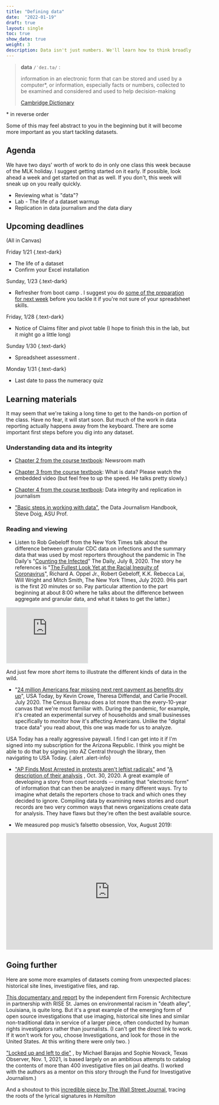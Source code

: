 ```yaml
---
title: "Defining data"
date:  "2022-01-19"
draft: true
layout: single
toc: true
show_date: true
weight: 3
description: Data isn't just numbers. We'll learn how to think broadly about data for story. 
--- 
```



<blockquote class="blockquote-big">
<p><strong>data</strong> <code>/ˈdeɪ.tə/</code> :</p>
<p> information in an electronic form that can be stored and used by a computer*, or information, especially facts or numbers, collected to be examined and considered and used to help decision-making </p>
 <span> <a href="https://dictionary.cambridge.org/dictionary/english/data" class="text-decoration-none link-secondary">Cambridge Dictionary </a></span>
</blockquote>

\* in reverse order


Some of this may feel abstract to you in the beginning but it will become more important as you start tackling datasets. 

## Agenda

We have two days' worth of work to do in only one class this week because of the MLK holiday. I suggest getting started on it early. If possible, look ahead a week and get started on that as well. If you don't, this week will sneak up on you really quickly. 

* Reviewing what is "data"? 
* Lab - The life of a dataset warmup 
* Replication in data journalism and the data diary

## Upcoming deadlines

(All in Canvas)

Friday 1/21 
{.text-dark}

* The life of a dataset 
* Confirm your Excel installation 

Sunday, 1/23
{.text-dark}

* Refresher from boot camp . I suggest you do [some of the preparation for next week](/dataj/weeks/week03-1/) before  you tackle it if you're not sure of your spreadsheet skills. 

Friday, 1/28 
{.text-dark}

* Notice of Claims filter and pivot table (I hope to finish this in the lab, but it might go a little long) 

Sunday 1/30
{.text-dark}

* Spreadsheet assessment . 

Monday 1/31
{.text-dark}

* Last date to pass the numeracy quiz 

## Learning materials

It may seem that we're taking a long time to get to the hands-on portion of the class. Have no fear, it will start soon. But much of the work in data reporting actually happens away from the keyboard. There are some important first steps before you dig into any dataset. 

### Understanding data and its integrity

* [Chapter 2 from the course textbook](https://cronkitedata.github.io/djtextbook/start-math.html): Newsroom math

* [Chapter 3 from the course textbook](https://cronkitedata.github.io/djtextbook/start-data-def.html): What is data?  Please watch the embedded video (but feel free to up the speed. He talks pretty slowly.)

* [Chapter 4 from the course textbook](https://cronkitedata.github.io/djtextbook/start-replication.html/): Data integrity and replication in journalism

* ["Basic steps in working with data"](https://datajournalism.com/read/handbook/one/understanding-data/basic-steps-in-working-with-data), the Data Journalism Handbook, Steve Doig, ASU Prof.

### Reading and viewing

* Listen to Rob Gebeloff from the New York Times talk about the difference between granular CDC data on infections and the summary data that was used by most reporters throughout the pandemic in The Daily's "[Counting the Infected](https://www.nytimes.com/2020/07/08/podcasts/the-daily/coronavirus-data-united-states.html)"  The Daily, July 8, 2020. The story he references is "[The Fullest Look Yet at the Racial Inequity of Coronavirus](https://www.nytimes.com/interactive/2020/07/05/us/coronavirus-latinos-african-americans-cdc-data.html)", Richard A. Oppel Jr., Robert Gebeloff, K.K. Rebecca Lai, Will Wright and Mitch Smith, The New York TImes, July 2020. (His part is the first 20 minutes or so. Pay particular attention to the part beginning at about 8:00 where he talks about the difference between aggregate and granular data, and what it takes to get the latter.)

<div class="mx-auto my-3" style="width:220px">
<iframe style="border: solid 1px #e4edf2;" src="https://www.stitcher.com/embed/129650/75063201" width="220" height="150" frameborder="0" scrolling="no">
 </iframe>
</div>

And just few more *short* items to illustrate the different kinds of data in the wild. 

* "[24 million Americans fear missing next rent payment as benefits dry up](https://www.usatoday.com/in-depth/graphics/2020/07/24/24-million-americans-say-they-have-little-no-chance-being-able-pay-next-months-rent-eviction/5497764002/.)", USA Today, by Kevin Crowe, Theresa Diffendal, and Carlie Procell. July 2020.   The Census Bureau does a lot more than the every-10-year canvas that we're most familiar with. During the pandemic, for example, it's created an experimental survey of households and small businesses specifically to monitor how it's affecting Americans. Unlike the "digital trace data" you read about, this one was made for us to analyze. 

USA Today has a really aggressive paywall.  I find I can get into it if I'm signed into my subscription for the Arizona Republic. I think you might be able to do that by signing into AZ Central through the library, then navigating to USA Today. 
{.alert .alert-info}

* ["AP Finds Most Arrested in protests aren't leftist radicals"](https://apnews.com/article/virus-outbreak-race-and-ethnicity-suburbs-health-racial-injustice-7edf9027af1878283f3818d96c54f748) and "[A description of their analysis](http://leads.ap.org/best-of-the-week/analyzing-protest-arrest-records) , Oct. 30, 2020. A great example of developing a story from court records -- creating that "electronic form" of information that can then be analyzed in many different ways. Try to imagine what details the reporters chose to track and which ones they decided to ignore.  Compiling data by examining news stories and court records  are two very common ways that news organizations create data for analysis. They  have flaws but  they're often the best available source. 

* We measured pop music’s falsetto obsession, Vox, August 2019:  

<div class="mx-auto my-3" style="width:560px;">
<iframe width="560" height="315" src="https://www.youtube.com/embed/qJT2h5uGAC0" title="YouTube video player" frameborder="0" allow="accelerometer;  clipboard-write; encrypted-media; gyroscope; picture-in-picture" allowfullscreen></iframe>
</div>


## Going further

Here are some more examples of datasets coming from unexpected places: historical site lines, investigative files, and rap. 

[This documentary and report](https://forensic-architecture.org/investigation/environmental-racism-in-death-alley-louisiana) by the independent firm Forensic Architecture in partnership with RISE St. James on environmental racism in "death alley", Louisiana, is quite long. But it's a great example of the emerging form of open source investigations that use imaging, historical site lines and similar non-traditional data in service of a larger piece, often conducted by human rights investigators rather than journalists.   (I can't get the direct link to work. If it won't work for you, choose Investigations, and look for those in the United States. At this writing there were only two. )

["Locked up and left to die"](https://www.texasobserver.org/locked-up-and-left-to-die/) , by Michael Barajas and Sophie Novack, Texas Observer, Nov. 1, 2021, is based largely on an  ambitious attempts to catalog the contents of more than 400 investigative files on jail deaths.  (I worked with the authors as a mentor on this story through the Fund for Investigative Journalism.)

And a shoutout to this [incredible piece by The Wall Street Journal](http://graphics.wsj.com/hamilton/), tracing the roots of the lyrical signatures in *Hamilton*  
